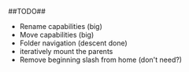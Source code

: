 ##TODO##
- Rename capabilities (big)
- Move capabilities (big)
- Folder navigation (descent done)
- iteratively mount the parents
- Remove beginning slash from home (don't need?)
